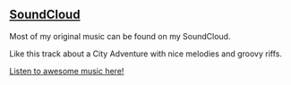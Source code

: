 ## <a href="https://soundcloud.com/poetkoe" target="blank"><i class="fa fa-soundcloud"></i> SoundCloud</a>

Most of my original music can be found on my SoundCloud.

Like this track about a City Adventure with nice melodies and groovy riffs.

<a href="https://soundcloud.com/poetkoe" target="blank">Listen to awesome music here!</a>
